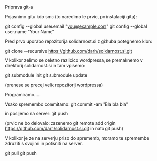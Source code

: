 Priprava git-a

Pojasnimo gitu kdo smo (to naredimo le prvic, po instalaciji gita):

git config --global user.email "you@example.com"
git config --global user.name "Your Name"


Pred prvo uporabo repozitorija solidarnost.si z githuba potegnemo klon:

git clone --recursive  https://github.com/darh/solidarnost.si.git

V kolikor zelimo se celotno razlicico wordpressa, se premaknemo v direktorij solidarnost.si in tam vpisemo:

git submodule init
git submodule update

(prenese se precej velik repozitorij wordpressa)


Programiramo.....

Vsako spremembo commitamo:
git commit -am "Bla bla bla"

in posljemo na server:
git push

(prvic ne bo delovalo: zazenemo 
git remote add origin https://github.com/darh/solidarnost.si.git 
in nato git push)


V kolikor je ze na serverju priso do sprememb, moramo te spremembe zdruziti s svojimi in potisniti na server.

git pull
git push

